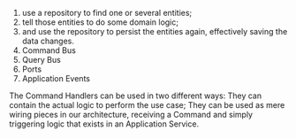 1. use a repository to find one or several entities;
2. tell those entities to do some domain logic;
3. and use the repository to persist the entities again, effectively saving the data changes.
4. Command Bus
5. Query Bus
6. Ports
7. Application Events

The Command Handlers can be used in two different ways:
They can contain the actual logic to perform the use case;
They can be used as mere wiring pieces in our architecture, receiving a Command and simply triggering logic that exists in an Application Service.